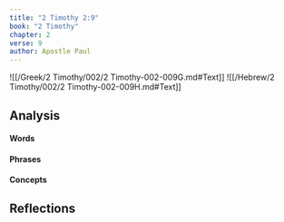 ```yaml
---
title: "2 Timothy 2:9"
book: "2 Timothy"
chapter: 2
verse: 9
author: Apostle Paul
---
```

![[/Greek/2 Timothy/002/2 Timothy-002-009G.md#Text]]
![[/Hebrew/2 Timothy/002/2 Timothy-002-009H.md#Text]]

## Analysis

#### Words

#### Phrases

#### Concepts

## Reflections

